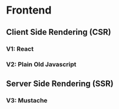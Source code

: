 
# Frontend

## Client Side Rendering (CSR)
### V1: React
### V2: Plain Old Javascript

## Server Side Rendering (SSR)
### V3: Mustache